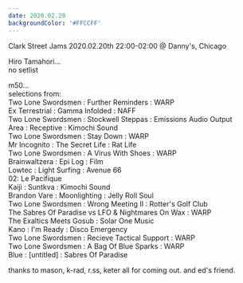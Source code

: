 ```yaml
---
date: 2020.02.20
backgroundColor: '#FFCCFF'
---
```


Clark Street Jams 2020.02.20th 22:00-02:00 @ Danny's, Chicago

Hiro Tamahori...  
no setlist  

m50...  
selections from:  
Two Lone Swordsmen : Further Reminders : WARP  
Ex Terrestrial : Gamma Infolded : NAFF  
Two Lone Swordsmen : Stockwell Steppas : Emissions Audio Output  
Area : Receptive : Kimochi Sound  
Two Lone Swordsmen : Stay Down : WARP  
Mr Incognito : The Secret Life : Rat Life  
Two Lone Swordsmen : A Virus With Shoes : WARP  
Brainwaltzera : Epi Log : Film  
Lowtec : Light Surfing : Avenue 66  
02: Le Pacifique  
Kaiji : Suntkva : Kimochi Sound  
Brandon Vare : Moonlighting : Jelly Roll Soul  
Two Lone Swordsmen : Wrong Meeting II : Rotter's Golf Club  
The Sabres Of Paradise vs LFO & Nightmares On Wax : WARP  
The Exaltics Meets Gosub : Solar One Music  
Kano : I'm Ready : Disco Emergency  
Two Lone Swordsmen : Recieve Tactical Support : WARP  
Two Lone Swordsmen : A Bag Of Blue Sparks : WARP  
Blue : \[untitled\] : Sabres Of Paradise  

thanks to mason, k-rad, r.ss, keter all for coming out. and ed's friend.